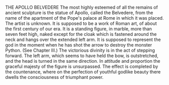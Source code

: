 THE APOLLO BELVEDERE
  The most highly esteemed of all the remains of ancient sculpture
  is the statue of Apollo, called the Belvedere, from the name of the
  apartment of the Pope's palace at Rome in which it was placed. The
  artist is unknown. It is supposed to be a work of Roman art, of
  about the first century of our era. It is a standing figure, in
  marble, more than seven feet high, naked except for the cloak which is
  fastened around the neck and hangs over the extended left arm. It is
  supposed to represent the god in the moment when he has shot the arrow
  to destroy the monster Python. (See Chapter III.) The victorious
  divinity is in the act of stepping forward. The left arm, which
  seems to have held the bow, is outstretched, and the head is turned in
  the same direction. In attitude and proportion the graceful majesty of
  the figure is unsurpassed. The effect is completed by the countenance,
  where on the perfection of youthful godlike beauty there dwells the
  consciousness of triumphant power.